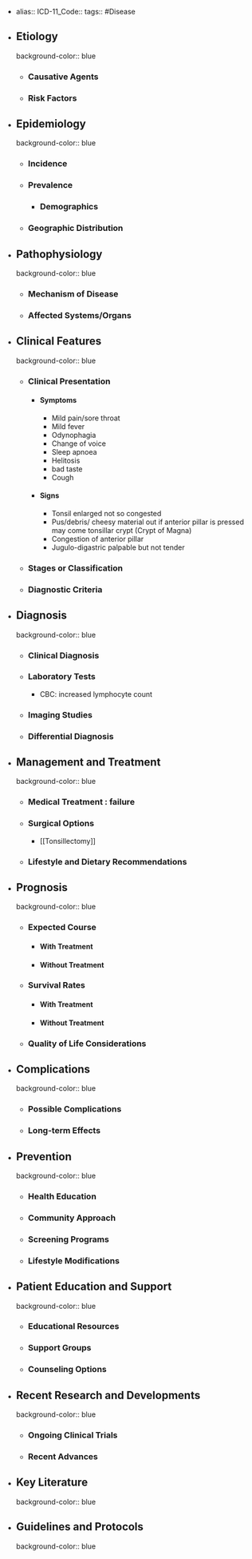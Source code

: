 - alias::
  ICD-11_Code::
  tags:: #Disease
- ## Etiology
  background-color:: blue
  - ### Causative Agents
  - ### Risk Factors
- ## Epidemiology
  background-color:: blue
  - ### Incidence
  - ### Prevalence
    - ### Demographics
  - ### Geographic Distribution
- ## Pathophysiology
  background-color:: blue
  - ### Mechanism of Disease
  - ### Affected Systems/Organs
- ## Clinical Features
  background-color:: blue
  - ### Clinical Presentation
    - #### Symptoms
      - Mild pain/sore throat
      - Mild fever
      - Odynophagia
      - Change of voice
      - Sleep apnoea
      - Helitosis
      - bad taste
      - Cough
    - #### Signs
      - Tonsil enlarged not so congested
      - Pus/debris/ cheesy material out if anterior pillar is pressed may come tonsillar crypt (Crypt of Magna)
      - Congestion of anterior pillar
      - Jugulo-digastric palpable but not tender
  - ### Stages or Classification
  - ### Diagnostic Criteria
- ## Diagnosis
  background-color:: blue
  - ### Clinical Diagnosis
  - ### Laboratory Tests
    - CBC: increased lymphocyte count
  - ### Imaging Studies
  - ### Differential Diagnosis
- ## Management and Treatment
  background-color:: blue
  - ### Medical Treatment : failure
  - ### Surgical Options
    - [[Tonsillectomy]]
  - ### Lifestyle and Dietary Recommendations
- ## Prognosis
  background-color:: blue
  - ### Expected Course
    - #### With Treatment
    - #### Without Treatment
  - ### Survival Rates
    - #### With Treatment
    - #### Without Treatment
  - ### Quality of Life Considerations
- ## Complications
  background-color:: blue
  - ### Possible Complications
  - ### Long-term Effects
- ## Prevention
  background-color:: blue
  - ### Health Education
  - ### Community Approach
  - ### Screening Programs
  - ### Lifestyle Modifications
- ## Patient Education and Support
  background-color:: blue
  - ### Educational Resources
  - ### Support Groups
  - ### Counseling Options
- ## Recent Research and Developments
  background-color:: blue
  - ### Ongoing Clinical Trials
  - ### Recent Advances
- ## Key Literature
  background-color:: blue
- ## Guidelines and Protocols
  background-color:: blue
